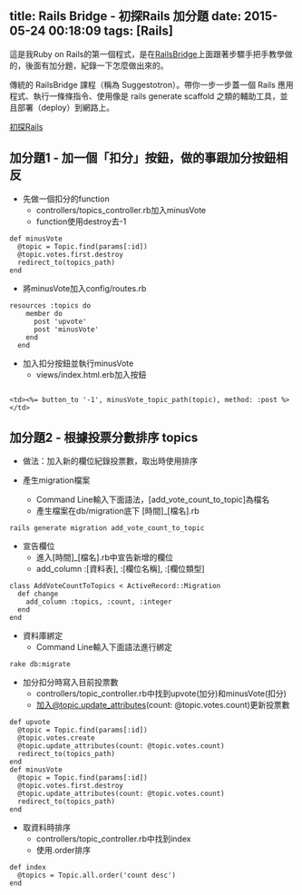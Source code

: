title: Rails Bridge - 初探Rails 加分題
date: 2015-05-24 00:18:09
tags: [Rails]
---

這是我Ruby on Rails的第一個程式，是在[RailsBridge](http://railsbridge-docs-zh-tw.herokuapp.com/docs/)上面跟著步驟手把手教學做的，後面有加分題，紀錄一下怎麼做出來的。

傳統的 RailsBridge 課程（稱為 Suggestotron）。帶你一步一步蓋一個 Rails 應用程式、執行一條條指令、使用像是 rails generate scaffold 之類的輔助工具，並且部署（deploy）到網路上。

[初探Rails](http://railsbridge-docs-zh-tw.herokuapp.com/初探-rails/)

<!-- more -->

## 加分題1 - 加一個「扣分」按鈕，做的事跟加分按鈕相反

- 先做一個扣分的function
    - controllers/topics_controller.rb加入minusVote
    - function使用destroy去-1

```
def minusVote
  @topic = Topic.find(params[:id])
  @topic.votes.first.destroy
  redirect_to(topics_path)
end
```

- 將minusVote加入config/routes.rb

```
resources :topics do
    member do
      post 'upvote'
      post 'minusVote'
    end
  end
```

- 加入扣分按鈕並執行minusVote
    - views/index.html.erb加入按鈕

```

<td><%= button_to '-1', minusVote_topic_path(topic), method: :post %></td>
```

## 加分題2 - 根據投票分數排序 topics

- 做法：加入新的欄位紀錄投票數，取出時使用排序

- 產生migration檔案
    - Command Line輸入下面語法，[add_vote_count_to_topic]為檔名
    - 產生檔案在db/migration底下 [時間]_[檔名].rb

```
rails generate migration add_vote_count_to_topic
```

- 宣告欄位
    - 進入[時間]_[檔名].rb中宣告新增的欄位
    - add_column :[資料表], :[欄位名稱], :[欄位類型]

```
class AddVoteCountToTopics < ActiveRecord::Migration
  def change
    add_column :topics, :count, :integer
  end
end
```

- 資料庫綁定
    - Command Line輸入下面語法進行綁定

```
rake db:migrate
```

- 加分扣分時寫入目前投票數
    - controllers/topic_controller.rb中找到upvote(加分)和minusVote(扣分)
    - 加入@topic.update_attributes(count: @topic.votes.count)更新投票數

```
def upvote
  @topic = Topic.find(params[:id])
  @topic.votes.create
  @topic.update_attributes(count: @topic.votes.count)
  redirect_to(topics_path)
end
def minusVote
  @topic = Topic.find(params[:id])
  @topic.votes.first.destroy
  @topic.update_attributes(count: @topic.votes.count)
  redirect_to(topics_path)
end
```

- 取資料時排序
    - controllers/topic_controller.rb中找到index
    - 使用.order排序

```
def index
  @topics = Topic.all.order('count desc')
end
```
